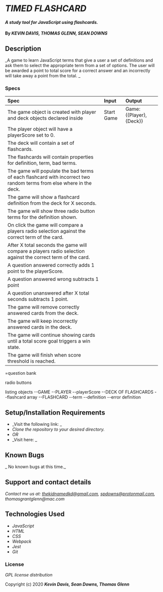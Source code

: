 # _TIMED FLASHCARD_

#### _A study tool for JavaScript using flashcards._

#### By _**KEVIN DAVIS, THOMAS GLENN, SEAN DOWNS**_

## Description

_A game to learn JavaScript terms that give a user a set of definitions and ask them to select the appropriate term from a set of options. The user will be awarded a point to total score for a correct answer and an incorrectly will take away a point from the total. _

### Specs
| Spec | Input | Output |
| :-------------     | :------------- | :------------- |
| The game object is created with player and deck objects declared inside | Start Game | Game:{{Player}, {Deck}} |
| The player object will have a playerScore set to 0. | | |
| The deck will contain a set of flashcards. | | |
| The flashcards will contain properties for definition, term, bad terms. | | |
| The game will populate the bad terms of each flashcard with incorrect two random terms from else where in the deck. | | |
| The game will show a flashcard definition from the deck for X seconds. | | |
| The game will show three radio button terms for the definition shown. | | |
| On click the game will compare a players radio selection against the correct term of the card. | | |
| After X total seconds the game will compare a players radio selection against the correct term of the card. | | | 
| A question answered correctly adds 1 point to the playerScore. | | |
| A question answered wrong subtracts 1 point | | |
| A question unanswered after X total seconds subtracts 1 point. | | |
| The game will remove correctly answered cards from the deck. | | |
| The game will keep incorrectly answered cards in the deck. | | |
| The game will continue showing cards until a total score goal triggers a win state. | | |
| The game will finish when score threshold is reached. | | |

=question bank


radio buttons

listing objects
--GAME
  --PLAYER
      --playerScore
  --DECK OF FLASHCARDS
    --flashcard array
      --FLASHCARD
        --term
        --definition
        --error definition

## Setup/Installation Requirements

* _Visit the following link: _
* _Clone the repository to your desired directory._
* _OR_
* _Visit here: _

## Known Bugs

_ No known bugs at this time._

## Support and contact details

_Contact me us at: thekidnamedkd@gmail.com, spdowns@protonmail.com, thomasgrantglenn@mac.com_

## Technologies Used

* _JavaScript_
* _HTML_
* _CSS_
* _Webpack_
* _Jest_
* _Git_

### License

*GPL license distribution*

Copyright (c) 2020 **_Kevin Davis, Sean Downs, Thomas Glenn_**

